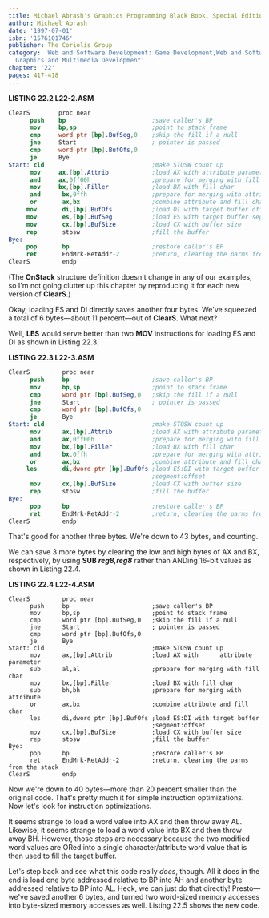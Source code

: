 ```yaml
---
title: Michael Abrash's Graphics Programming Black Book, Special Edition
author: Michael Abrash
date: '1997-07-01'
isbn: '1576101746'
publisher: The Coriolis Group
category: 'Web and Software Development: Game Development,Web and Software Development:
  Graphics and Multimedia Development'
chapter: '22'
pages: 417-418
---
```


**LISTING 22.2 L22-2.ASM**

```nasm
ClearS        proc near
      push    bp                        ;save caller's BP
      mov     bp,sp                     ;point to stack frame
      cmp     word ptr [bp].BufSeg,0    ;skip the fill if a null
      jne     Start                     ; pointer is passed
      cmp     word ptr [bp].BufOfs,0
      je      Bye
Start: cld                              ;make STOSW count up
      mov     ax,[bp].Attrib            ;load AX with attribute parameter
      and     ax,0ff00h                 ;prepare for merging with fill char
      mov     bx,[bp].Filler            ;load BX with fill char
      and      bx,0ffh                  ;prepare for merging with attribute
      or       ax,bx                    ;combine attribute and fill char
     mov       di,[bp].BufOfs           ;load DI with target buffer offset
     mov       es,[bp].BufSeg           ;load ES with target buffer segment
     mov       cx,[bp].BufSize          ;load CX with buffer size
     rep       stosw                    ;fill the buffer
Bye:
     pop       bp                       ;restore caller's BP
     ret       EndMrk-RetAddr-2         ;return, clearing the parms from the stack
ClearS         endp
```

(The **OnStack** structure definition doesn't change in any of our
examples, so I'm not going clutter up this chapter by reproducing it for
each new version of **ClearS**.)

Okay, loading ES and DI directly saves another four bytes. We've
squeezed a total of 6 bytes—about 11 percent—out of **ClearS**. What
next?

Well, **LES** would serve better than two **MOV** instructions for
loading ES and DI as shown in Listing 22.3.

**LISTING 22.3 L22-3.ASM**

```nasm
ClearS         proc near
      push     bp                       ;save caller's BP
      mov      bp,sp                    ;point to stack frame
      cmp      word ptr [bp].BufSeg,0   ;skip the fill if a null
      jne      Start                    ; pointer is passed
      cmp      word ptr [bp].BufOfs,0
      je       Bye
Start: cld                              ;make STOSW count up
      mov      ax,[bp].Attrib           ;load AX with attribute parameter
      and      ax,0ff00h                ;prepare for merging with fill char
      mov      bx,[bp].Filler           ;load BX with fill char
      and      bx,0ffh                  ;prepare for merging with attribute
      or       ax,bx                    ;combine attribute and fill char
     les       di,dword ptr [bp].BufOfs ;load ES:DI with target buffer
                                        ;segment:offset
      mov      cx,[bp].BufSize          ;load CX with buffer size
      rep      stosw                    ;fill the buffer
Bye:
      pop      bp                       ;restore caller's BP
      ret      EndMrk-RetAddr-2         ;return, clearing the parms from the stack
ClearS         endp
```

That's good for another three bytes. We're down to 43 bytes, and
counting.

We can save 3 more bytes by clearing the low and high bytes of AX and
BX, respectively, by using **SUB *reg8,reg8*** rather than ANDing 16-bit
values as shown in Listing 22.4.

**LISTING 22.4 L22-4.ASM**

    ClearS         proc near
          push     bp                       ;save caller's BP
          mov      bp,sp                    ;point to stack frame
          cmp      word ptr [bp].BufSeg,0   ;skip the fill if a null
          jne      Start                    ; pointer is passed
          cmp      word ptr [bp].BufOfs,0
          je       Bye
    Start: cld                              ;make STOSW count up
          mov      ax,[bp].Attrib           ;load AX with      attribute parameter
          sub      al,al                    ;prepare for merging with fill char
          mov      bx,[bp].Filler           ;load BX with fill char
          sub      bh,bh                    ;prepare for merging with attribute
          or       ax,bx                    ;combine attribute and fill char
          les      di,dword ptr [bp].BufOfs ;load ES:DI with target buffer
                                            ;segment:offset
          mov      cx,[bp].BufSize          ;load CX with buffer size
          rep      stosw                    ;fill the buffer
    Bye:
          pop      bp                       ;restore caller's BP
          ret      EndMrk-RetAddr-2         ;return, clearing the parms from the stack
    ClearS         endp

Now we're down to 40 bytes—more than 20 percent smaller than the
original code. That's pretty much it for simple instruction
optimizations. Now let's look for instruction optimizations.

It seems strange to load a word value into AX and then throw away AL.
Likewise, it seems strange to load a word value into BX and then throw
away BH. However, those steps are necessary because the two modified
word values are ORed into a single character/attribute word value that
is then used to fill the target buffer.

Let's step back and see what this code really *does*, though. All it
does in the end is load one byte addressed relative to BP into AH and
another byte addressed relative to BP into AL. Heck, we can just do that
directly! Presto—we've saved another 6 bytes, and turned two word-sized
memory accesses into byte-sized memory accesses as well. Listing 22.5
shows the new code.
